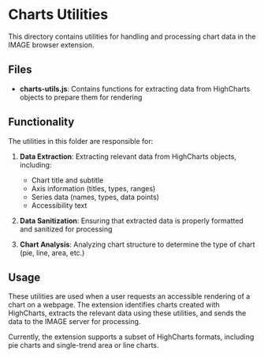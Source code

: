 # Charts Utilities

This directory contains utilities for handling and processing chart data in the IMAGE browser extension.

## Files

- **charts-utils.js**: Contains functions for extracting data from HighCharts objects to prepare them for rendering

## Functionality

The utilities in this folder are responsible for:

1. **Data Extraction**: Extracting relevant data from HighCharts objects, including:
   - Chart title and subtitle
   - Axis information (titles, types, ranges)
   - Series data (names, types, data points)
   - Accessibility text

2. **Data Sanitization**: Ensuring that extracted data is properly formatted and sanitized for processing

3. **Chart Analysis**: Analyzing chart structure to determine the type of chart (pie, line, area, etc.)

## Usage

These utilities are used when a user requests an accessible rendering of a chart on a webpage. The extension identifies charts created with HighCharts, extracts the relevant data using these utilities, and sends the data to the IMAGE server for processing.

Currently, the extension supports a subset of HighCharts formats, including pie charts and single-trend area or line charts.
